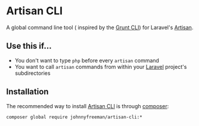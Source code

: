 # Artisan CLI

A global command line tool ( inspired by the [Grunt CLI](http://gruntjs.com/getting-started#installing-the-cli)) for Laravel's [Artisan](http://laravel.com/docs/artisan). 

## Use this if...

* You don't want to type `php` before every `artisan` command
* You want to call `artisan` commands from within your [Laravel](http://laravel.com) project's subdirectories

## Installation

The recommended way to install [Artisan CLI](https://github.com/johnnyfreeman/artisan-cli) is through [composer](http://getcomposer.org/):

```shell
composer global require johnnyfreeman/artisan-cli:*
```